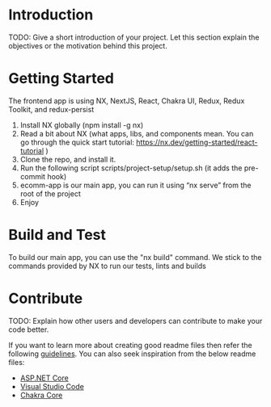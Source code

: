 # Introduction

TODO: Give a short introduction of your project. Let this section explain the objectives or the motivation behind this project.

# Getting Started

The frontend app is using NX, NextJS, React, Chakra UI, Redux, Redux Toolkit, and redux-persist

1. Install NX globally (npm install -g nx)
2. Read a bit about NX (what apps, libs, and components mean. You can go through the quick start tutorial: https://nx.dev/getting-started/react-tutorial )
3. Clone the repo, and install it.
4. Run the following script scripts/project-setup/setup.sh (it adds the pre-commit hook)
5. ecomm-app is our main app, you can run it using “nx serve” from the root of the project
6. Enjoy

# Build and Test

To build our main app, you can use the "nx build" command. We stick to the commands provided by NX to run our tests, lints and builds

# Contribute

TODO: Explain how other users and developers can contribute to make your code better.

If you want to learn more about creating good readme files then refer the following [guidelines](https://docs.microsoft.com/en-us/azure/devops/repos/git/create-a-readme?view=azure-devops). You can also seek inspiration from the below readme files:

- [ASP.NET Core](https://github.com/aspnet/Home)
- [Visual Studio Code](https://github.com/Microsoft/vscode)
- [Chakra Core](https://github.com/Microsoft/ChakraCore)
